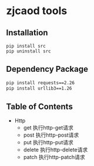 # zjcaod tools

## Installation
```shell
pip install src
pip uninstall src
```

## Dependency Package
```bash
pip install requests==2.26
pip install urllib3==1.26
```

## Table of Contents
- Http
  - get 执行http-get请求
  - post 执行http-post请求
  - put 执行http-put请求
  - delete 执行http-delete请求
  - patch 执行http-patch请求